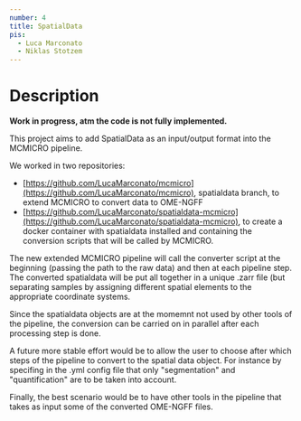 ```yaml
---
number: 4
title: SpatialData
pis:
  - Luca Marconato
  - Niklas Stotzem
---
```

# Description

**Work in progress, atm the code is not fully implemented.**

This project aims to add SpatialData as an input/output format into the MCMICRO pipeline.

We worked in two repositories:
- [https://github.com/LucaMarconato/mcmicro](https://github.com/LucaMarconato/mcmicro), spatialdata branch, to extend MCMICRO to convert data to OME-NGFF
- [https://github.com/LucaMarconato/spatialdata-mcmicro](https://github.com/LucaMarconato/spatialdata-mcmicro), to create a docker container with spatialdata installed and containing the conversion scripts that will be called by MCMICRO.

The new extended MCMICRO pipeline will call the converter script at the beginning (passing the path to the raw data) and then at each pipeline step. The converted spatialdata will be put all together in a unique .zarr file (but separating samples by assigning different spatial elements to the appropriate coordinate systems.

Since the spatialdata objects are at the momemnt not used by other tools of the pipeline, the conversion can be carried on in parallel after each processing step is done.

A future more stable effort would be to allow the user to choose after which steps of the pipeline to convert to the spatial data object. For instance by specifing in the .yml config file that only "segmentation" and "quantification" are to be taken into account.

Finally, the best scenario would be to have other tools in the pipeline that takes as input some of the converted OME-NGFF files.